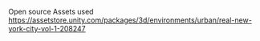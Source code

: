 Open source Assets used
https://assetstore.unity.com/packages/3d/environments/urban/real-new-york-city-vol-1-208247
